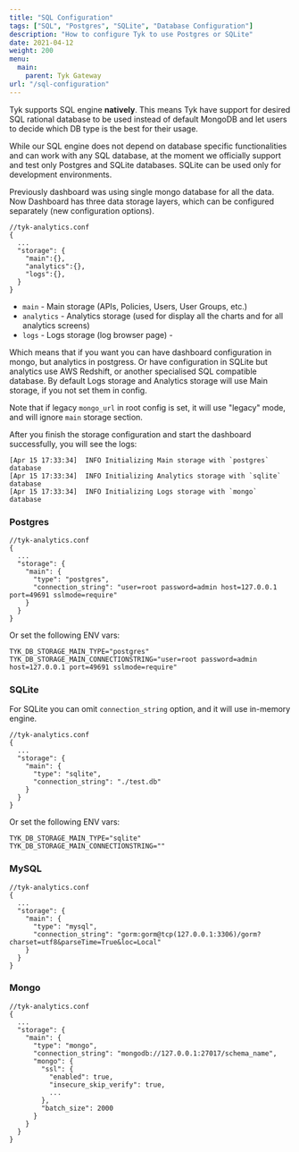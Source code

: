```yaml
---
title: "SQL Configuration"
tags: ["SQL", "Postgres", "SQLite", "Database Configuration"]
description: "How to configure Tyk to use Postgres or SQLite"
date: 2021-04-12
weight: 200
menu:
  main:
    parent: Tyk Gateway
url: "/sql-configuration"
---
```


Tyk supports SQL engine **natively**. This means Tyk have support for desired SQL rational database to be used instead of default MongoDB and let users to decide which DB type is the best for their usage.

While our SQL engine does not depend on database specific functionalities and can work with any SQL database, at the moment we officially support and test only Postgres and SQLite databases. SQLite can be used only for development environments.

Previously dashboard was using single mongo database for all the data.
Now Dashboard has three data storage layers, which can be configured separately (new configuration options).

```
//tyk-analytics.conf
{
  ...
  "storage": {
    "main":{},
    "analytics":{},
    "logs":{},
  }
}
```

- `main` - Main storage (APIs, Policies, Users, User Groups, etc.)
- `analytics` - Analytics storage (used for display all the charts and for all analytics screens)
- `logs` - Logs storage (log browser page) -

Which means that if you want you can have dashboard configuration in mongo, but analytics in postgress.
Or have configuration in SQLite but analytics use AWS Redshift, or another specialised SQL compatible database.
By default Logs storage and Analytics storage will use Main storage, if you not set them in config.

Note that if legacy `mongo_url` in root config is set, it will use "legacy" mode, and will ignore `main` storage section.

After you finish the storage configuration and start the dashboard successfully, you will see the logs:
```
[Apr 15 17:33:34]  INFO Initializing Main storage with `postgres` database
[Apr 15 17:33:34]  INFO Initializing Analytics storage with `sqlite` database
[Apr 15 17:33:34]  INFO Initializing Logs storage with `mongo` database
```

### Postgres

```
//tyk-analytics.conf
{
  ...
  "storage": {
    "main": {
      "type": "postgres",
      "connection_string": "user=root password=admin host=127.0.0.1 port=49691 sslmode=require"
    }
  }
}
```

Or set the following ENV vars:

```
TYK_DB_STORAGE_MAIN_TYPE="postgres"
TYK_DB_STORAGE_MAIN_CONNECTIONSTRING="user=root password=admin host=127.0.0.1 port=49691 sslmode=require"
```

### SQLite

For SQLite you can omit `connection_string` option, and it will use in-memory engine.

```
//tyk-analytics.conf
{
  ...
  "storage": {
    "main": {
      "type": "sqlite",
      "connection_string": "./test.db"
    }
  }
}
```

Or set the following ENV vars:

```
TYK_DB_STORAGE_MAIN_TYPE="sqlite" TYK_DB_STORAGE_MAIN_CONNECTIONSTRING=""
```

### MySQL

```
//tyk-analytics.conf
{
  ...
  "storage": {
    "main": {
      "type": "mysql",
      "connection_string": "gorm:gorm@tcp(127.0.0.1:3306)/gorm?charset=utf8&parseTime=True&loc=Local"
    }
  }
}
```

### Mongo

```
//tyk-analytics.conf
{
  ...
  "storage": {
    "main": {
      "type": "mongo",
      "connection_string": "mongodb://127.0.0.1:27017/schema_name",
      "mongo": {
        "ssl": {
          "enabled": true,
          "insecure_skip_verify": true,
          ...
        },
        "batch_size": 2000
      }
    }
  }
}
```
